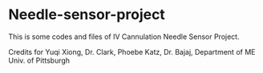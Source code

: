 # Needle-sensor-project
This is some codes and files of IV Cannulation Needle Sensor Project.


Credits for Yuqi Xiong, Dr. Clark, Phoebe Katz, Dr. Bajaj, Department of ME Univ. of Pittsburgh
